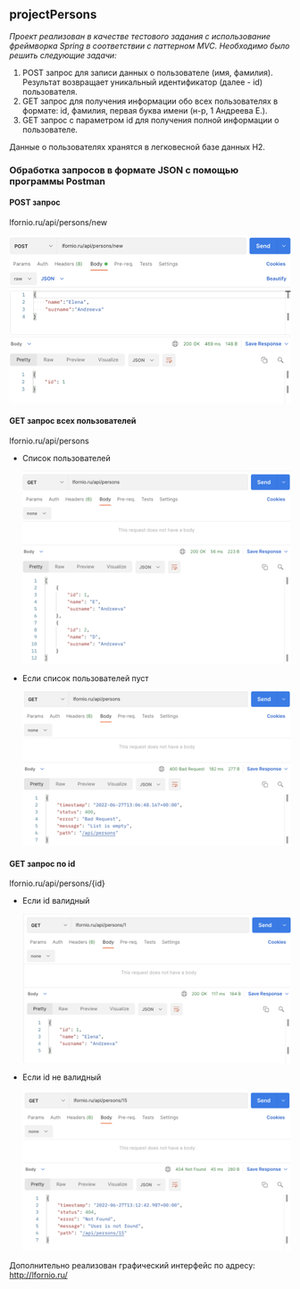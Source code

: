 ## projectPersons

*Проект реализован в качестве тестового задания c использование фреймворка Spring в соответствии с паттерном MVC. Необходимо было решить следующие задачи:*
<ol>
 <li>POST запрос для записи данных о пользователе (имя, фамилия). Результат возвращает уникальный идентификатор (далее - id) пользователя. </li>
 <li>GET запрос для получения информации обо всех пользователях в формате: id, фамилия, первая буква имени (н-р, 1 Андреева Е.).</li>
 <li>GET запрос с параметром id для получения полной информации о пользователе. </li>
</ol>

Данные о пользователях хранятся в легковесной базе данных H2.

<h3>Обработка запросов в формате JSON с помощью программы Postman</h3>

<h4>POST запрос</h4>
<p>lfornio.ru/api/persons/new</p>
<p><img src="/preview/post.png"></p>

<h4>GET запрос всех пользователей</h4>
<p>lfornio.ru/api/persons</p>
<ul>
  <li>Cписок пользователей</li>
  <p><img src="/preview/get_all.png"></p>
  <li>Если список пользователей пуст</li>
  <p><img src="/preview/get_all_if_empty.png"></p>
</ul>

<h4>GET запрос по id</h4>
<p>lfornio.ru/api/persons/{id}</p>
<ul>
  <li>Если id валидный</li>
  <p><img src="/preview/get_by_id.png"></p>
  <li>Если id не валидный</li>
  <p><img src="/preview/get_by_id_not_valid.png"></p>
</ul>

Дополнительно реализован графический интерфейс по адресу: <a href="http://lfornio.ru/"> http://lfornio.ru/</a>